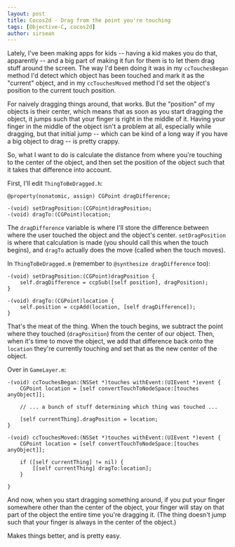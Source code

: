 ```yaml
---
layout: post
title: Cocos2d - Drag from the point you're touching
tags: [Objective-C, cocos2d]
author: sirsean
---
```


Lately, I've been making apps for kids -- having a kid makes you do that, apparently -- and a big part of making it fun for them is to let them drag stuff around the screen. The way I'd been doing it was in my ```ccTouchesBegan``` method I'd detect which object has been touched and mark it as the "current" object, and in my ```ccTouchesMoved``` method I'd set the object's position to the current touch position.

For naively dragging things around, that works. But the "position" of my objects is their center, which means that as soon as you start dragging the object, it jumps such that your finger is right in the middle of it. Having your finger in the middle of the object isn't a problem at all, especially while dragging, but that initial jump -- which can be kind of a long way if you have a big object to drag -- is pretty crappy.

So, what I want to do is calculate the distance from where you're touching to the center of the object, and then set the position of the object such that it takes that difference into account.

First, I'll edit ```ThingToBeDragged.h```:

    @property(nonatomic, assign) CGPoint dragDifference;

    -(void) setDragPosition:(CGPoint)dragPosition;
    -(void) dragTo:(CGPoint)location;

The ```dragDifference``` variable is where I'll store the difference between where the user touched the object and the object's center. ```setDragPosition``` is where that calculation is made (you should call this when the touch begins), and ```dragTo``` actually does the move (called when the touch moves).

In ```ThingToBeDragged.m``` (remember to ```@synthesize dragDifference``` too):

    -(void) setDragPosition:(CGPoint)dragPosition {
        self.dragDifference = ccpSub([self position], dragPosition);
    }

    -(void) dragTo:(CGPoint)location {
        self.position = ccpAdd(location, [self dragDifference]);
    }

That's the meat of the thing. When the touch begins, we subtract the point where they touched (```dragPosition```) from the center of our object. Then, when it's time to move the object, we add that difference back onto the ```location``` they're currently touching and set that as the new center of the object.

Over in ```GameLayer.m```:

    -(void) ccTouchesBegan:(NSSet *)touches withEvent:(UIEvent *)event {
        CGPoint location = [self convertTouchToNodeSpace:[touches anyObject]];

        // ... a bunch of stuff determining which thing was touched ...

        [self currentThing].dragPosition = location;
    }

    -(void) ccTouchesMoved:(NSSet *)touches withEvent:(UIEvent *)event {
        CGPoint location = [self convertTouchToNodeSpace:[touches anyObject]];
        
        if ([self currentThing] != nil) {
            [[self currentThing] dragTo:location];
        }
        
    }

And now, when you start dragging something around, if you put your finger somewhere other than the center of the object, your finger will stay on that part of the object the entire time you're dragging it. (The thing doesn't jump such that your finger is always in the center of the object.)

Makes things better, and is pretty easy.
